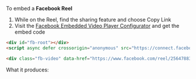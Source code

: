 To embed a **Facebook Reel** 

1. While on the Reel, find the sharing feature and choose Copy Link
2. Visit the [Facebook Embedded Video Player Configurator](https://developers.facebook.com/docs/plugins/embedded-video-player/) and get the embed code

```html
<div id="fb-root"></div>
<script async defer crossorigin="anonymous" src="https://connect.facebook.net/en_US/sdk.js#xfbml=1&version=v19.0&appId=2591188577686814" nonce="7F9yY1So"></script>

<div class="fb-video" data-href="https://www.facebook.com/reel/256478830845757" data-width="300" data-show-text="true"></div>
```

What it produces:<div id="fb-root"></div>
<script async defer crossorigin="anonymous" src="https://connect.facebook.net/en_US/sdk.js#xfbml=1&version=v19.0&appId=2591188577686814" nonce="7F9yY1So"></script>

<div class="fb-video" data-href="https://www.facebook.com/reel/256478830845757" data-width="300" data-show-text="true"></div>